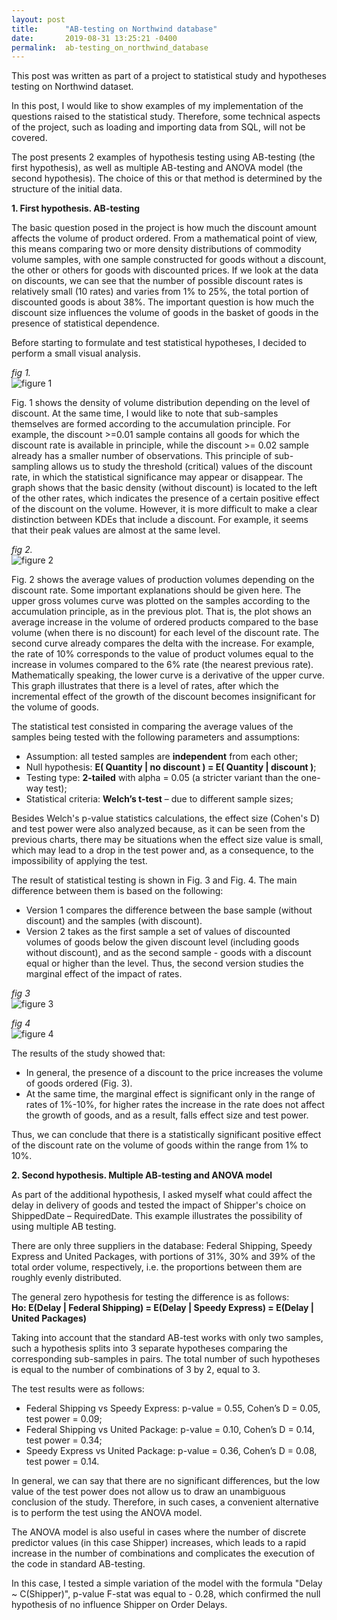 ```yaml
---
layout: post
title:      "AB-testing on Northwind database"
date:       2019-08-31 13:25:21 -0400
permalink:  ab-testing_on_northwind_database
---
```



This post was written as part of a project to statistical study and hypotheses testing on Northwind dataset.

In this post, I would like to show examples of my implementation of the questions raised to the statistical study. Therefore, some technical aspects of the project, such as loading and importing data from SQL, will not be covered.

The post presents 2 examples of hypothesis testing using AB-testing (the first hypothesis), as well as multiple AB-testing and ANOVA model (the second hypothesis). The choice of this or that method is determined by the structure of the initial data.

**1.	First hypothesis. AB-testing**

The basic question posed in the project is how much the discount amount affects the volume of product ordered. From a mathematical point of view, this means comparing two or more density distributions of commodity volume samples, with one sample constructed for goods without a discount, the other or others for goods with discounted prices. If we look at the data on discounts, we can see that the number of possible discount rates is relatively small (10 rates) and varies from 1% to 25%, the total portion of discounted goods is about 38%. The important question is how much the discount size influences the volume of goods in the basket of goods in the presence of statistical dependence.

Before starting to formulate and test statistical hypotheses, I decided to perform a small visual analysis.

*fig 1.*  
![figure 1](https://i.imgur.com/7YTJjSs.jpg)

Fig. 1 shows the density of volume distribution depending on the level of discount. At the same time, I would like to note that sub-samples themselves are formed according to the accumulation principle. For example, the discount >=0.01 sample contains all goods for which the discount rate is available in principle, while the discount >= 0.02 sample already has a smaller number of observations. This principle of sub-sampling allows us to study the threshold (critical) values of the discount rate, in which the statistical significance may appear or disappear. The graph shows that the basic density (without discount) is located to the left of the other rates, which indicates the presence of a certain positive effect of the discount on the volume. However, it is more difficult to make a clear distinction between KDEs that include a discount. For example, it seems that their peak values are almost at the same level.

*fig 2.*   
![figure 2](https://i.imgur.com/PVdln7T.jpg)

Fig. 2 shows the average values of production volumes depending on the discount rate. Some important explanations should be given here. The upper gross volumes curve was plotted on the samples according to the accumulation principle, as in the previous plot. That is, the plot shows an average increase in the volume of ordered products compared to the base volume (when there is no discount) for each level of the discount rate. The second curve already compares the delta with the increase. For example, the rate of 10% corresponds to the value of product volumes equal to the increase in volumes compared to the 6% rate (the nearest previous rate). Mathematically speaking, the lower curve is a derivative of the upper curve. This graph illustrates that there is a level of rates, after which the incremental effect of the growth of the discount becomes insignificant for the volume of goods.

The statistical test consisted in comparing the average values of the samples being tested with the following parameters and assumptions:  
* Assumption: all tested samples are **independent** from each other;    
* Null hypothesis: **E( Quantity | no discount ) = E( Quantity | discount )**;  
* Testing type: **2-tailed** with alpha = 0.05 (a stricter variant than the one-way test);  
* Statistical criteria: **Welch’s t-test** – due to different sample sizes;  

Besides Welch's p-value statistics calculations, the effect size (Cohen's D) and test power were also analyzed because, as it can be seen from the previous charts, there may be situations when the effect size value is small, which may lead to a drop in the test power and, as a consequence, to the impossibility of applying the test.

The result of statistical testing is shown in Fig. 3 and Fig. 4. The main difference between them is based on the following: 
* Version 1 compares the difference between the base sample (without discount) and the samples (with discount). 
* Version 2 takes as the first sample a set of values of discounted volumes of goods below the given discount level (including goods without discount), and as the second sample - goods with a discount equal or higher than the level. Thus, the second version studies the marginal effect of the impact of rates.

*fig 3*   
![figure 3](https://i.imgur.com/nNYkvz8.jpg)

*fig 4*  
![figure 4](https://i.imgur.com/i0MLWOW.jpg)

The results of the study showed that:
* In general, the presence of a discount to the price increases the volume of goods ordered (Fig. 3).
* At the same time, the marginal effect is significant only in the range of rates of 1%-10%, for higher rates the increase in the rate does not affect the growth of goods, and as a result, falls effect size and test power.

Thus, we can conclude that there is a statistically significant positive effect of the discount rate on the volume of goods within the range from 1% to 10%.


**2.	Second hypothesis. Multiple AB-testing and ANOVA model**

As part of the additional hypothesis, I asked myself what could affect the delay in delivery of goods and tested the impact of Shipper's choice on ShippedDate – RequiredDate. This example illustrates the possibility of using multiple AB testing.

There are only three suppliers in the database: Federal Shipping, Speedy Express and United Packages, with portions of 31%, 30% and 39% of the total order volume, respectively, i.e. the proportions between them are roughly evenly distributed. 

The general zero hypothesis for testing the difference is as follows:  
**Ho: E(Delay | Federal Shipping) = E(Delay | Speedy Express) = E(Delay | United Packages)**

Taking into account that the standard AB-test works with only two samples, such a hypothesis splits into 3 separate hypotheses comparing the corresponding sub-samples in pairs. The total number of such hypotheses is equal to the number of combinations of 3 by 2, equal to 3.

The test results were as follows:
* Federal Shipping vs Speedy Express: p-value = 0.55, Cohen’s D = 0.05, test power = 0.09;
* Federal Shipping vs United Package: p-value = 0.10, Cohen’s D = 0.14, test power = 0.34;
* Speedy Express vs United Package: p-value = 0.36, Cohen’s D = 0.08, test power = 0.14.

In general, we can say that there are no significant differences, but the low value of the test power does not allow us to draw an unambiguous conclusion of the study. Therefore, in such cases, a convenient alternative is to perform the test using the ANOVA model.

The ANOVA model is also useful in cases where the number of discrete predictor values (in this case Shipper) increases, which leads to a rapid increase in the number of combinations and complicates the execution of the code in standard AB-testing.

In this case, I tested a simple variation of the model with the formula "Delay ~ C(Shipper)", p-value F-stat was equal to - 0.28, which confirmed the null hypothesis of no influence Shipper on Order Delays.


